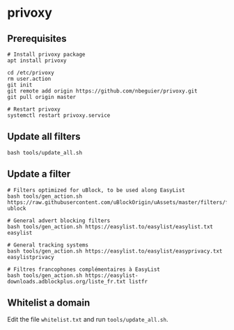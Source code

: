 # privoxy

## Prerequisites

```
# Install privoxy package
apt install privoxy

cd /etc/privoxy
rm user.action
git init
git remote add origin https://github.com/nbeguier/privoxy.git
git pull origin master

# Restart privoxy
systemctl restart privoxy.service
```

## Update all filters

```
bash tools/update_all.sh
```

## Update a filter

```
# Filters optimized for uBlock, to be used along EasyList
bash tools/gen_action.sh https://raw.githubusercontent.com/uBlockOrigin/uAssets/master/filters/filters.txt ublock

# General advert blocking filters
bash tools/gen_action.sh https://easylist.to/easylist/easylist.txt easylist

# General tracking systems
bash tools/gen_action.sh https://easylist.to/easylist/easyprivacy.txt easylistprivacy

# Filtres francophones complémentaires à EasyList
bash tools/gen_action.sh https://easylist-downloads.adblockplus.org/liste_fr.txt listfr
```

## Whitelist a domain

Edit the file `whitelist.txt` and run `tools/update_all.sh`.

